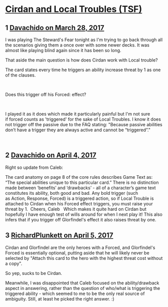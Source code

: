 # [Cirdan and Local Troubles (TSF)](https://community.fantasyflightgames.com/topic/245870-cirdan-and-local-troubles-tsf/)

## 1 [Davachido on March 28, 2017](https://community.fantasyflightgames.com/topic/245870-cirdan-and-local-troubles-tsf/?do=findComment&comment=2706083)

I was playing The Steward's Fear tonight as I'm trying to go back through all the scenarios giving them a once over with some newer decks. It was almost like playing blind again since it has been so long.

That aside the main question is how does Cirdan work with Local trouble?

The card states every time he triggers an ability increase threat by 1 as one of the clauses.

 

Does this trigger off his Forced: effect?

 

I played it as it does which made it particularly painful but I'm not sure if forced counts as 'triggered' for the sake of Local Troubles. I know it does not trigger off the passive due to the FAQ stating: "Because passive abilities don’t have a trigger they are always active and cannot be “triggered”."

 

## 2 [Davachido on April 4, 2017](https://community.fantasyflightgames.com/topic/245870-cirdan-and-local-troubles-tsf/?do=findComment&comment=2716008)

Right so update from Caleb:

The card anatomy on page 8 of the core rules describes Game Text as: “The special abilities unique to this particular card.” There is no distinction made between ‘benefits’ and ‘drawbacks’ - all of a character’s game text constitutes its ability, both good and bad. Any bold trigger (such as Action, Response, Forced) is a triggered action, so if Local Trouble is attached to Cirdan when his Forced effect triggers, you must raise your threat by 1. 
Cheers,
Caleb
 
Which makes it quite hard on Cirdan but hopefully I have enough test of wills around for when I next play it!
This also infers that if you trigger off Glorfindel's effect it also raises threat by one.

## 3 [RichardPlunkett on April 5, 2017](https://community.fantasyflightgames.com/topic/245870-cirdan-and-local-troubles-tsf/?do=findComment&comment=2717761)

Cirdan and Glorfindel are the only heroes with a Forced, and Glorfindel's Forced is essentially optional, putting aside that he will likely never be selected by "Attach this card to the hero with the highest threat cost without a copy".

So yep, sucks to be Cirdan.

Meanwhile, I was disappointed that Caleb focused on the ability/drawback aspect in answering, rather than the question of who/what is triggering the triggered ability - which seemed to me to be the only real source of ambiguity. Still, at least he picked the right answer. :)


 

